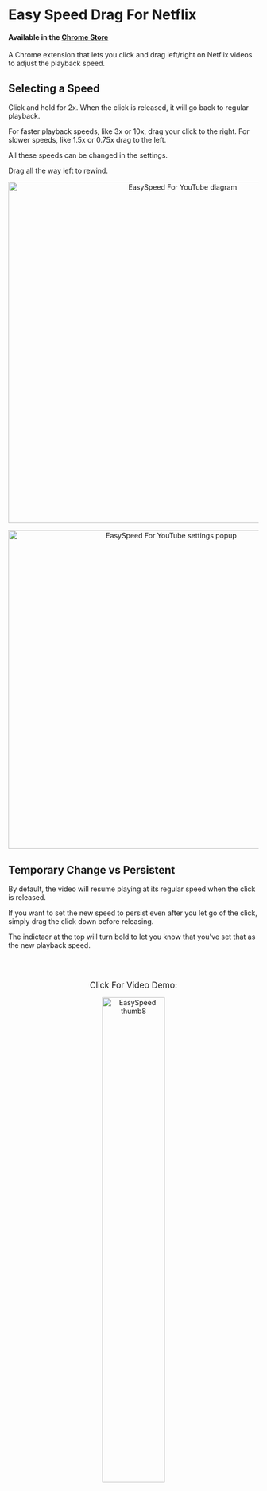 # Easy Speed Drag For Netflix

<!-- ![banner2](https://github.com/dschil138/easyspeed-for-youtube/assets/11950317/05f1b76f-a17c-4d1c-9ec6-2036dbec9a03)
 -->

#### Available in the [Chrome Store](https://chromewebstore.google.com/detail/easyspeed-for-youtube/lmcggcabhocpfkbddekmconplfjmmgmn)
A Chrome extension that lets you click and drag left/right on Netflix videos to adjust the playback speed.

## Selecting a Speed


Click and hold for 2x. When the click is released, it will go back to regular playback.

For faster playback speeds, like 3x or 10x, drag your click to the right. For slower speeds, like 1.5x or 0.75x drag to the left. 

All these speeds can be changed in the settings.

Drag all the way left to rewind.

<p align="center">
<img width="686" alt="EasySpeed For YouTube diagram" src="https://github.com/dschil138/easyspeed-for-youtube/assets/11950317/72f61e6b-d53f-40b4-96ec-cf471d9cfa7f">
</p>

<p align="center">
<img width="640" alt="EasySpeed For YouTube settings popup" src="https://github.com/dschil138/easyspeed-for-youtube/assets/11950317/91972d2a-6a02-4ee2-9df4-f22561287c37">
</p>

## Temporary Change vs Persistent

By default, the video will resume playing at its regular speed when the click is released.

If you want to set the new speed to persist even after you let go of the click, simply drag the click down before releasing.

The indictaor at the top will turn bold to let you know that you've set that as the new playback speed.






<br>


<div align="center">
<br>
<p><big>Click For Video Demo:</big></p>
  <a href="https://www.youtube.com/watch?v=tfXPR58t8PE">
    <!-- <img src="https://img.youtube.com/vi/tfXPR58t8PE/0.jpg" alt="Alt text" style="width:60%;"> -->
    <img style="width:50%;" alt="EasySpeed thumb8" src="https://github.com/dschil138/easyspeed-for-youtube/assets/11950317/2e74046e-52f9-4d44-9ed4-6be0c358f17a">
  </a>
</div>



